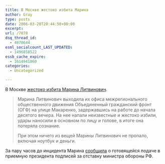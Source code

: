 ```yaml
---
title: В Москве жестоко избита Марина
author: Gray
type: posts
date: 2006-03-20T20:44:50+00:00
excerpt:
url: /7078
dsq_thread_id:
  - 4870644
esml_socialcount_LAST_UPDATED:
  - 1496858522
essb_cache_expire:
  - 1614941060
categories:
  - Uncategorized

---
```








В Москве <a href="http://newsru.com/russia/20mar2006/litvin.html" target="_blank">жестоко избита Марина Литвинович</a>.

> Марина Литвинович выходила их офиса межрегионального общественного движения Объединенный гражданский фронт (ОГФ) на улице Макаренко, задержавшись на работе до начала десятого вечера. На нее напали неизвестные и жестоко избили, удары наносили в основном по лицу и голове, в итоге она потеряла сознание.
> 
> При этом ничего из вещей Марины Литвинович не пропало, включая ноутбук и деньги. 

За пару часов до инцидента Марина <a href="http://abstract2001.livejournal.com/399363.html" target="_blank">сообщила</a> о готовящейся подаче в приемную президента подписей за отставку министра обороны РФ.